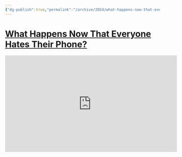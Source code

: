 ```yaml
---
{"dg-publish":true,"permalink":"/archive/2024/what-happens-now-that-everyone-hates-their-phone/","tags":["podcast"],"noteIcon":"","created":"2024-05-28T02:43:00","updated":"2024-05-28 2:43:56 pm"}
---
```


# [What Happens Now That Everyone Hates Their Phone?](https://youtube.com/watch?v=2LpR9zhEl2A&feature=shared)

<iframe width="560" height="315" src="https://www.youtube-nocookie.com/embed/2LpR9zhEl2A" title="YouTube video player" frameborder="0" allow="accelerometer; autoplay; clipboard-write; encrypted-media; gyroscope; picture-in-picture" allowfullscreen></iframe>
